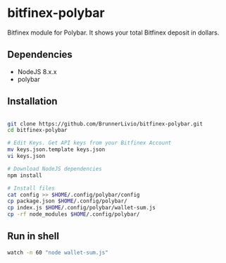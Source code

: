# bitfinex-polybar

Bitfinex module for Polybar. It shows your total Bitfinex deposit in dollars.

## Dependencies

- NodeJS 8.x.x
- polybar

## Installation

```bash

git clone https://github.com/BrunnerLivio/bitfinex-polybar.git
cd bitfinex-polybar

# Edit Keys. Get API keys from your Bitfinex Account
mv keys.json.template keys.json
vi keys.json

# Download NodeJS dependencies
npm install

# Install files
cat config >> $HOME/.config/polybar/config
cp package.json $HOME/.config/polybar/
cp index.js $HOME/.config/polybar/wallet-sum.js
cp -rf node_modules $HOME/.config/polybar/
```

## Run in shell

```bash
watch -n 60 "node wallet-sum.js"
```
